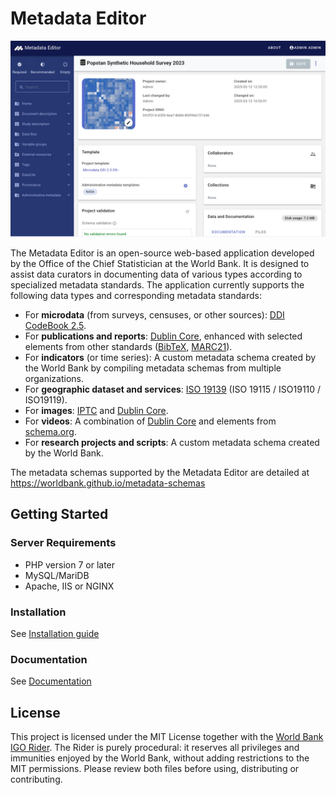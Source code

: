 # Metadata Editor
<p align="center"><img src="images/metadata-editor.png" ></p>

The Metadata Editor is an open-source web-based application developed by the Office of the Chief Statistician at the World Bank. It is designed to assist data curators in documenting data of various types according to specialized metadata standards. The application currently supports the following data types and corresponding metadata standards:

- For **microdata** (from surveys, censuses, or other sources): [DDI CodeBook 2.5](https://ddialliance.org/ddi-codebook_v2.5).
- For **publications and reports**: [Dublin Core](https://www.dublincore.org/), enhanced with selected elements from other standards ([BibTeX](https://www.bibtex.org/), [MARC21](https://www.loc.gov/marc/bibliographic/)).
- For **indicators** (or time series): A custom metadata schema created by the World Bank by compiling metadata schemas from multiple organizations.
- For **geographic dataset and services**: [ISO 19139](https://www.iso.org/standard/67253.html) (ISO 19115 / ISO19110 / ISO19119).
- For **images**: [IPTC](https://iptc.org/standards/photo-metadata/iptc-standard/) and [Dublin Core](https://www.dublincore.org/).
- For **videos**: A combination of [Dublin Core](https://www.dublincore.org/) and elements from [schema.org](https://schema.org/).
- For **research projects and scripts**: A custom metadata schema created by the World Bank.

The metadata schemas supported by the Metadata Editor are detailed at https://worldbank.github.io/metadata-schemas

## Getting Started

### Server Requirements

* PHP version 7 or later
* MySQL/MariDB
* Apache, IIS or NGINX

### Installation

See [Installation guide](https://worldbank.github.io/metadata-editor-docs/tech_installation.html)


### Documentation

See [Documentation](https://worldbank.github.io/metadata-editor-docs)

## License

This project is licensed under the MIT License together with the [World Bank IGO Rider](WB-IGO-RIDER.md). The Rider is purely procedural: it reserves all privileges and immunities enjoyed by the World Bank, without adding restrictions to the MIT permissions. Please review both files before using, distributing or contributing.
